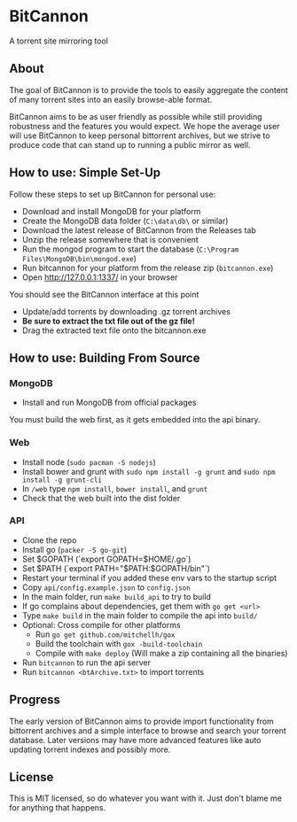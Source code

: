 # BitCannon
A torrent site mirroring tool

## About
The goal of BitCannon is to provide the tools to easily aggregate the content of many torrent sites into an easily browse-able format.

BitCannon aims to be as user friendly as possible while still providing robustness and the features you would expect. We hope the average user will use BitCannon to keep personal bittorrent archives, but we strive to produce code that can stand up to running a public mirror as well.

## How to use: Simple Set-Up
Follow these steps to set up BitCannon for personal use:
* Download and install MongoDB for your platform
* Create the MongoDB data folder (`C:\data\db\` or similar)
* Download the latest release of BitCannon from the Releases tab
* Unzip the release somewhere that is convenient
* Run the mongod program to start the database (`C:\Program Files\MongoDB\bin\mongod.exe`)
* Run bitcannon for your platform from the release zip (`bitcannon.exe`)
* Open http://127.0.0.1:1337/ in your browser

You should see the BitCannon interface at this point

* Update/add torrents by downloading .gz torrent archives
* __Be sure to extract the txt file out of the gz file!__
* Drag the extracted text file onto the bitcannon.exe

## How to use: Building From Source

### MongoDB
* Install and run MongoDB from official packages

You must build the web first, as it gets embedded into the api binary.

### Web
* Install node (`sudo pacman -S nodejs`)
* Install bower and grunt with `sudo npm install -g grunt` and `sudo npm install -g grunt-cli`
* In `/web` type `npm install`, `bower install`, and `grunt`
* Check that the web built into the dist folder

### API
* Clone the repo
* Install go (`packer -S go-git`)
* Set $GOPATH (`export GOPATH=$HOME/.go`)
* Set $PATH (`export PATH="$PATH:$GOPATH/bin"`)
* Restart your terminal if you added these env vars to the startup script
* Copy `api/config.example.json` to `config.json`
* In the main folder, run `make build_api` to try to build
* If go complains about dependencies, get them with `go get <url>`
* Type `make build` in the main folder to compile the api into `build/`
* Optional: Cross compile for other platforms
  * Run `go get github.com/mitchellh/gox`
  * Build the toolchain with `gox -build-toolchain`
  * Compile with `make deploy` (Will make a zip containing all the binaries)
* Run `bitcannon` to run the api server
* Run `bitcannon <btArchive.txt>` to import torrents

## Progress
The early version of BitCannon aims to provide import functionality from bittorrent archives and a simple interface to browse and search your torrent database. Later versions may have more advanced features like auto updating torrent indexes and possibly more.

## License
This is MIT licensed, so do whatever you want with it. Just don't blame me for anything that happens.
